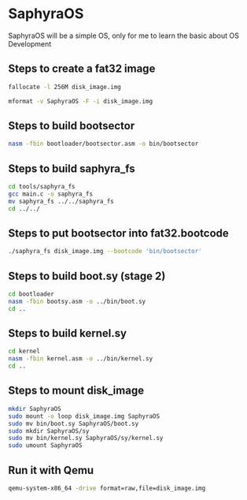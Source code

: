 # SaphyraOS
SaphyraOS will be a simple OS, only for me to learn the basic about OS Development

## Steps to create a fat32 image
```bash
fallocate -l 256M disk_image.img
```

```bash
mformat -v SaphyraOS -F -i disk_image.img
```

## Steps to build bootsector
```bash
nasm -fbin bootloader/bootsector.asm -o bin/bootsector
```

## Steps to build saphyra_fs
```bash
cd tools/saphyra_fs
gcc main.c -o saphyra_fs
mv saphyra_fs ../../saphyra_fs
cd ../../
```

## Steps to put bootsector into fat32.bootcode
```bash
./saphyra_fs disk_image.img --bootcode 'bin/bootsector'
```

## Steps to build boot.sy (stage 2)
```bash
cd bootloader
nasm -fbin bootsy.asm -o ../bin/boot.sy
cd ..
```

## Steps to build kernel.sy
```bash
cd kernel
nasm -fbin kernel.asm -o ../bin/kernel.sy
cd ..
```

## Steps to mount disk_image
```bash
mkdir SaphyraOS
sudo mount -o loop disk_image.img SaphyraOS
sudo mv bin/boot.sy SaphyraOS/boot.sy
sudo mkdir SaphyraOS/sy
sudo mv bin/kernel.sy SaphyraOS/sy/kernel.sy
sudo umount SaphyraOS
```

## Run it with Qemu
```bash
qemu-system-x86_64 -drive format=raw,file=disk_image.img
```
